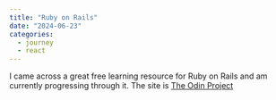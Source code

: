 ```yaml
---
title: "Ruby on Rails"
date: "2024-06-23"
categories:
  - journey
  - react
---
```


I came across a great free learning resource for Ruby on Rails and am currently progressing through it.
The site is [The Odin Project](https://www.theodinproject.com/paths/full-stack-ruby-on-rails/)
